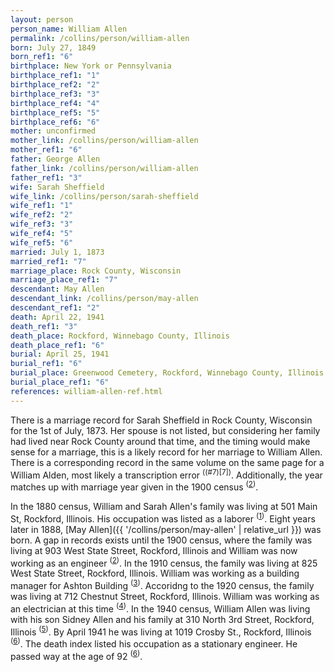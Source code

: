 ```yaml
---
layout: person
person_name: William Allen
permalink: /collins/person/william-allen
born: July 27, 1849
born_ref1: "6"
birthplace: New York or Pennsylvania
birthplace_ref1: "1"
birthplace_ref2: "2"
birthplace_ref3: "3"
birthplace_ref4: "4"
birthplace_ref5: "5"
birthplace_ref6: "6"
mother: unconfirmed
mother_link: /collins/person/william-allen
mother_ref1: "6"
father: George Allen
father_link: /collins/person/william-allen
father_ref1: "3"
wife: Sarah Sheffield
wife_link: /collins/person/sarah-sheffield
wife_ref1: "1"
wife_ref2: "2"
wife_ref3: "3"
wife_ref4: "5"
wife_ref5: "6"
married: July 1, 1873
married_ref1: "7"
marriage_place: Rock County, Wisconsin
marriage_place_ref1: "7"
descendant: May Allen
descendant_link: /collins/person/may-allen
descendant_ref1: "2"
death: April 22, 1941
death_ref1: "3"
death_place: Rockford, Winnebago County, Illinois
death_place_ref1: "6"
burial: April 25, 1941
burial_ref1: "6"
burial_place: Greenwood Cemetery, Rockford, Winnebago County, Illinois
burial_place_ref1: "6"
references: william-allen-ref.html
---
```


There is a marriage record for Sarah Sheffield in Rock County, Wisconsin for the 1st of July, 1873. Her spouse is not listed, but considering her family had lived near Rock County around that time, and the timing would make sense for a marriage, this is a likely record for her marriage to William Allen. There is a corresponding record in the same volume on the same page for a William Alden, most likely a transcription error <sup>((#7)[7])</sup>. Additionally, the year matches up with marriage year given in the 1900 census <sup>([2](#2))</sup>.

In the 1880 census, William and Sarah Allen's family was living at 501 Main St, Rockford, Illinois. His occupation was listed as a laborer <sup>([1](#1))</sup>. Eight years later in 1888, [May Allen]({{ '/collins/person/may-allen' | relative_url }}) was born. A gap in records exists until the 1900 census, where the family was living at 903 West State Street, Rockford, Illinois and William was now working as an engineer <sup>([2](#2))</sup>. In the 1910 census, the family was living at 825 West State Street, Rockford, Illinois. William was working as a building manager for Ashton Building <sup>([3](#3))</sup>. Accoridng to the 1920 census, the family was living at 712 Chestnut Street, Rockford, Illinois. William was working as an electrician at this time <sup>([4](#4))</sup>. In the 1940 census, William Allen was living with his son Sidney Allen and his family at 310 North 3rd Street, Rockford, Illinois <sup>([5](#5))</sup>. By April 1941 he was living at 1019 Crosby St., Rockford, Illinois <sup>([6](#6))</sup>. The death index listed his occupation as a stationary engineer. He passed way at the age of 92 <sup>([6](#6))</sup>. 
